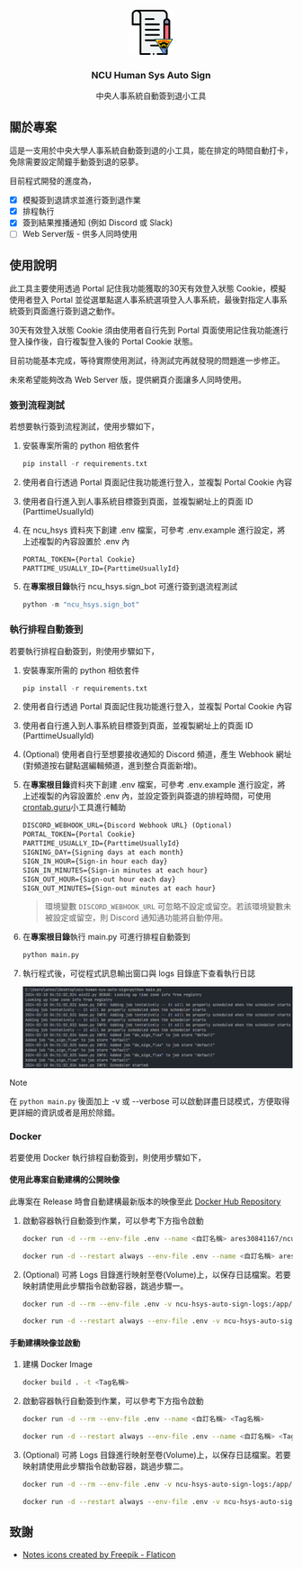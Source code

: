 <br />
<div align="center">
  <a href="https://github.com/ares30841167/ncu-human-sys-auto-sign">
    <img src="images/logo.png" alt="Logo" width="80" height="80">
  </a>

  <h3 align="center">NCU Human Sys Auto Sign</h3>

  <p align="center">
    中央人事系統自動簽到退小工具
  </p>
</div>

## 關於專案

這是一支用於中央大學人事系統自動簽到退的小工具，能在排定的時間自動打卡，免除需要設定鬧鐘手動簽到退的惡夢。

目前程式開發的進度為，

- [x] 模擬簽到退請求並進行簽到退作業
- [X] 排程執行
- [X] 簽到結果推播通知 (例如 Discord 或 Slack)
- [ ] Web Server版 - 供多人同時使用

## 使用說明

此工具主要使用透過 Portal 記住我功能獲取的30天有效登入狀態 Cookie，模擬使用者登入 Portal 並從選單點選人事系統選項登入人事系統，最後對指定人事系統簽到頁面進行簽到退之動作。

30天有效登入狀態 Cookie 須由使用者自行先到 Portal 頁面使用記住我功能進行登入操作後，自行複製登入後的 Portal Cookie 狀態。

目前功能基本完成，等待實際使用測試，待測試完再就發現的問題進一步修正。

未來希望能夠改為 Web Server 版，提供網頁介面讓多人同時使用。

### 簽到流程測試

若想要執行簽到流程測試，使用步驟如下，

1. 安裝專案所需的 python 相依套件

    ```python
    pip install -r requirements.txt
    ```

2. 使用者自行透過 Portal 頁面記住我功能進行登入，並複製 Portal Cookie 內容
3. 使用者自行進入到人事系統目標簽到頁面，並複製網址上的頁面 ID (ParttimeUsuallyId)
4. 在 ncu_hsys 資料夾下創建 .env 檔案，可參考 .env.example 進行設定，將上述複製的內容設置於 .env 內

    ```text
    PORTAL_TOKEN={Portal Cookie}
    PARTTIME_USUALLY_ID={ParttimeUsuallyId}
    ```

5. 在**專案根目錄**執行 ncu_hsys.sign_bot 可進行簽到退流程測試

    ```python
    python -m "ncu_hsys.sign_bot"
    ```

### 執行排程自動簽到

若要執行排程自動簽到，則使用步驟如下，

1. 安裝專案所需的 python 相依套件

    ```python
    pip install -r requirements.txt
    ```

2. 使用者自行透過 Portal 頁面記住我功能進行登入，並複製 Portal Cookie 內容
3. 使用者自行進入到人事系統目標簽到頁面，並複製網址上的頁面 ID (ParttimeUsuallyId)
4. (Optional) 使用者自行至想要接收通知的 Discord 頻道，產生 Webhook 網址 (對頻道按右鍵點選編輯頻道，進到整合頁面新增)。
5. 在**專案根目錄**資料夾下創建 .env 檔案，可參考 .env.example 進行設定，將上述複製的內容設置於 .env 內，並設定簽到與簽退的排程時間，可使用[crontab.guru](https://crontab.guru/)小工具進行輔助

    ```text
    DISCORD_WEBHOOK_URL={Discord Webhook URL} (Optional)
    PORTAL_TOKEN={Portal Cookie}
    PARTTIME_USUALLY_ID={ParttimeUsuallyId}
    SIGNING_DAY={Signing days at each month}
    SIGN_IN_HOUR={Sign-in hour each day}
    SIGN_IN_MINUTES={Sign-in minutes at each hour}
    SIGN_OUT_HOUR={Sign-out hour each day}
    SIGN_OUT_MINUTES={Sign-out minutes at each hour}
    ```

    > 環境變數 `DISCORD_WEBHOOK_URL` 可忽略不設定或留空。若該環境變數未被設定或留空，則 Discord 通知通功能將自動停用。

6. 在**專案根目錄**執行 main.py 可進行排程自動簽到

    ```python
    python main.py
    ```

7. 執行程式後，可從程式訊息輸出窗口與 logs 目錄底下查看執行日誌

    ![Logs Screenshot](images/logs-screenshot.png)

> [!NOTE]
> 在 `python main.py` 後面加上 -v 或 --verbose 可以啟動詳盡日誌模式，方便取得更詳細的資訊或者是用於除錯。

### Docker

若要使用 Docker 執行排程自動簽到，則使用步驟如下，

#### 使用此專案自動建構的公開映像

此專案在 Release 時會自動建構最新版本的映像至此 [Docker Hub Repository](https://hub.docker.com/r/ares30841167/ncu-human-sys-auto-sign)

1. 啟動容器執行自動簽到作業，可以參考下方指令啟動

    ```bash
    docker run -d --rm --env-file .env --name <自訂名稱> ares30841167/ncu-human-sys-auto-sign:v*.*.*
    ```

    ```bash
    docker run -d --restart always --env-file .env --name <自訂名稱> ares30841167/ncu-human-sys-auto-sign:v*.*.*
    ```

2. (Optional) 可將 Logs 目錄進行映射至卷(Volume)上，以保存日誌檔案。若要映射請使用此步驟指令啟動容器，跳過步驟一。

    ```bash
    docker run -d --rm --env-file .env -v ncu-hsys-auto-sign-logs:/app/logs --name <自訂名稱> ares30841167/ncu-human-sys-auto-sign:v*.*.*
    ```

    ```bash
    docker run -d --restart always --env-file .env -v ncu-hsys-auto-sign-logs:/app/logs --name <自訂名稱> ares30841167/ncu-human-sys-auto-sign:v*.*.*
    ```

#### 手動建構映像並啟動

1. 建構 Docker Image

    ```bash
    docker build . -t <Tag名稱>
    ```

2. 啟動容器執行自動簽到作業，可以參考下方指令啟動

    ```bash
    docker run -d --rm --env-file .env --name <自訂名稱> <Tag名稱>
    ```

    ```bash
    docker run -d --restart always --env-file .env --name <自訂名稱> <Tag名稱>
    ```

3. (Optional) 可將 Logs 目錄進行映射至卷(Volume)上，以保存日誌檔案。若要映射請使用此步驟指令啟動容器，跳過步驟二。

    ```bash
    docker run -d --rm --env-file .env -v ncu-hsys-auto-sign-logs:/app/logs --name <自訂名稱> <Tag名稱>
    ```

    ```bash
    docker run -d --restart always --env-file .env -v ncu-hsys-auto-sign-logs:/app/logs --name <自訂名稱> <Tag名稱>
    ```

## 致謝

- [Notes icons created by Freepik - Flaticon](https://www.flaticon.com/free-icons/notes)